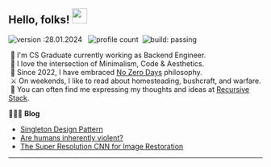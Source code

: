 <!-- <h1 align="left">Hi 👋🏻, I'm Sajjad Salaria (aka xoraus)</h1>-->
## Hello, folks! <img src="https://raw.githubusercontent.com/MartinHeinz/MartinHeinz/master/wave.gif" width="30px"> 
![version :28.01.2024](https://img.shields.io/badge/version-28.01.2024-informational) &nbsp;
![profile count](https://komarev.com/ghpvc/?username=xoraus&color=red)&nbsp;
![build: passing](https://img.shields.io/badge/build-passing-success)
<!-- <img alt="Night Coding" src="https://cdn.dribbble.com/users/626327/screenshots/2913306/media/cdff5a5b7c68885d330ef7b7a7c7e19b.gif" width="350" align="right"/> -->
   
&nbsp;🔭 I'm CS Graduate currently working as Backend Engineer.\
&nbsp;🤍 I love the intersection of Minimalism, Code & Aesthetics.\
&nbsp;🚀 Since 2022, I have embraced [No Zero Days](https://medium.com/@xoraus/no-more-zero-days-embrace-consistent-progress-ecc742e7e3d8) philosophy.\
&nbsp;⚔️ On weekends, I like to read about homesteading, bushcraft, and warfare. \
&nbsp;🐧 You can often find me expressing my thoughts and ideas at [Recursive Stack](https://xoraus.github.io/).


👨🏻‍💻 **Blog**

<!-- Blog:START -->
- [Singleton Design Pattern](https://xoraus.github.io/posts/Singleton-Design-Pattern/)
- [Are humans inherently violent?](https://xoraus.medium.com/exploring-the-nature-of-human-violence-e73b0a8169c9)
- [The Super Resolution CNN for Image Restoration](https://medium.com/p/ff1e8420d846)

---

<!-- 
<div align="center">
   
![Profile Views](https://komarev.com/ghpvc/?username=xoraus&style=for-the-badge) 

</div>
 -->
